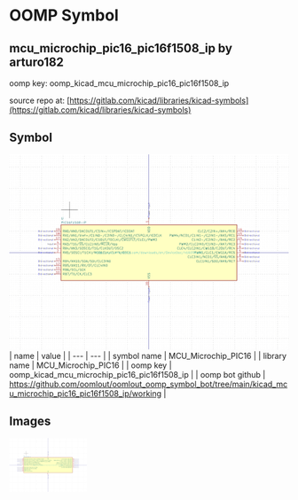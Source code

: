 # OOMP Symbol  
## mcu_microchip_pic16_pic16f1508_ip  by arturo182  
  
oomp key: oomp_kicad_mcu_microchip_pic16_pic16f1508_ip  
  
source repo at: [https://gitlab.com/kicad/libraries/kicad-symbols](https://gitlab.com/kicad/libraries/kicad-symbols)  
## Symbol  
  
[![working.png](working_600.png)](working.png)  
| name | value | 
| --- | --- | 
| symbol name | MCU_Microchip_PIC16 | 
| library name | MCU_Microchip_PIC16 | 
| oomp key | oomp_kicad_mcu_microchip_pic16_pic16f1508_ip | 
| oomp bot github | https://github.com/oomlout/oomlout_oomp_symbol_bot/tree/main/kicad_mcu_microchip_pic16_pic16f1508_ip/working | 
## Images  
  
[![working.png](working_140.png)](working.png)  
